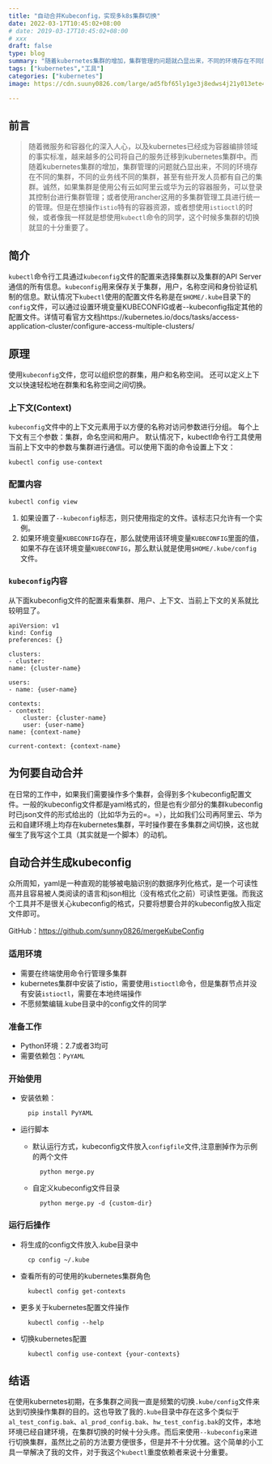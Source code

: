 ```yaml
---
title: "自动合并Kubeconfig，实现多k8s集群切换"
date: 2022-03-17T10:45:02+08:00
# date: 2019-03-17T10:45:02+08:00
# xxx
draft: false
type: blog
summary: "随着kubernetes集群的增加，集群管理的问题就凸显出来，不同的环境存在不同的集群，不同的业务线不同的集群，甚至有些开发人员都有自己的集群。这里介绍一款工具来自动合并Kubeconfig，实现多k8s集群切换。"
tags: ["kubernetes","工具"]
categories: ["kubernetes"]
image: https://cdn.suuny0826.com/large/ad5fbf65ly1ge3j8edws4j21y013ete4.jpg

---
```

## 前言
>随着微服务和容器化的深入人心，以及kubernetes已经成为容器编排领域的事实标准，越来越多的公司将自己的服务迁移到kubernetes集群中。而随着kubernetes集群的增加，集群管理的问题就凸显出来，不同的环境存在不同的集群，不同的业务线不同的集群，甚至有些开发人员都有自己的集群。诚然，如果集群是使用公有云如阿里云或华为云的容器服务，可以登录其控制台进行集群管理；或者使用rancher这用的多集群管理工具进行统一的管理。但是在想操作```istio```特有的容器资源，或者想使用```istioctl```的时候，或者像我一样就是想使用```kubectl```命令的同学，这个时候多集群的切换就显的十分重要了。

## 简介
```kubectl```命令行工具通过```kubeconfig```文件的配置来选择集群以及集群的API Server通信的所有信息。```kubeconfig```用来保存关于集群，用户，名称空间和身份验证机制的信息。默认情况下```kubectl```使用的配置文件名称是在```$HOME/.kube```目录下的```config```文件，可以通过设置环境变量KUBECONFIG或者--kubeconfig指定其他的配置文件。详情可看官方文档https://kubernetes.io/docs/tasks/access-application-cluster/configure-access-multiple-clusters/

## 原理
使用```kubeconfig```文件，您可以组织您的群集，用户和名称空间。 还可以定义上下文以快速轻松地在群集和名称空间之间切换。

### 上下文(Context) 
```kubeconfig```文件中的上下文元素用于以方便的名称对访问参数进行分组。 每个上下文有三个参数：集群，命名空间和用户。 默认情况下，kubectl命令行工具使用当前上下文中的参数与集群进行通信。可以使用下面的命令设置上下文：

    kubectl config use-context

### 配置内容

    kubectl config view

1. 如果设置了```--kubeconfig```标志，则只使用指定的文件。该标志只允许有一个实例。 
2. 如果环境变量```KUBECONFIG```存在，那么就使用该环境变量```KUBECONFIG```里面的值，如果不存在该环境变量```KUBECONFIG```，那么默认就是使用```$HOME/.kube/config```文件。

### ```kubeconfig```内容
从下面kubeconfig文件的配置来看集群、用户、上下文、当前上下文的关系就比较明显了。

    apiVersion: v1
    kind: Config
    preferences: {}
    
    clusters:
    - cluster:
    name: {cluster-name}
    
    users:
    - name: {user-name}
    
    contexts:
    - context:
        cluster: {cluster-name}
        user: {user-name}
    name: {context-name}

    current-context: {context-name}

## 为何要自动合并
在日常的工作中，如果我们需要操作多个集群，会得到多个kubeconfig配置文件。一般的kubeconfig文件都是yaml格式的，但是也有少部分的集群kubeconfig时已json文件的形式给出的（比如华为云的=。=），比如我们公司再阿里云、华为云和自建环境上均存在kubernetes集群，平时操作要在多集群之间切换，这也就催生了我写这个工具（其实就是一个脚本）的动机。

## 自动合并生成kubeconfig
众所周知，yaml是一种直观的能够被电脑识别的数据序列化格式，是一个可读性高并且容易被人类阅读的语言和json相比（没有格式化之前）可读性更强。而我这个工具并不是很关心kubeconfig的格式，只要将想要合并的kubeconfig放入指定文件即可。

GitHub：https://github.com/sunny0826/mergeKubeConfig

### 适用环境

* 需要在终端使用命令行管理多集群
* kubernetes集群中安装了istio，需要使用```istioctl```命令，但是集群节点并没有安装```istioctl```，需要在本地终端操作
* 不愿频繁编辑.kube目录中的config文件的同学

### 准备工作

* Python环境：2.7或者3均可
* 需要依赖包：```PyYAML```

### 开始使用

* 安装依赖：

        pip install PyYAML
        
* 运行脚本

    * 默认运行方式，kubeconfig文件放入```configfile```文件,注意删掉作为示例的两个文件
    
            python merge.py
            
    * 自定义kubeconfig文件目录
    
            python merge.py -d {custom-dir}
            
### 运行后操作

* 将生成的config文件放入.kube目录中

        cp config ~/.kube

* 查看所有的可使用的kubernetes集群角色

        kubectl config get-contexts

* 更多关于kubernetes配置文件操作

        kubectl config --help

* 切换kubernetes配置

        kubectl config use-context {your-contexts}

## 结语
在使用kubernetes初期，在多集群之间我一直是频繁的切换```.kube/config```文件来达到切换操作集群的目的。这也导致了我的```.kube```目录中存在这多个类似于```al_test_config.bak```、```al_prod_config.bak```、```hw_test_config.bak```的文件，本地环境已经自建环境，在集群切换的时候十分头疼。而后来使用```--kubeconfig```来进行切换集群，虽然比之前的方法要方便很多，但是并不十分优雅。这个简单的小工具一举解决了我的文件，对于我这个```kubectl```重度依赖者来说十分重要。
